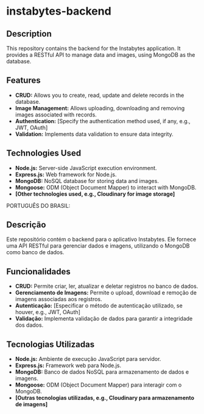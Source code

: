 # instabytes-backend


## Description
This repository contains the backend for the Instabytes application. It provides a RESTful API to manage data and images, using MongoDB as the database.

## Features
* **CRUD:** Allows you to create, read, update and delete records in the database.
* **Image Management:** Allows uploading, downloading and removing images associated with records.
* **Authentication:** [Specify the authentication method used, if any, e.g., JWT, OAuth]
* **Validation:** Implements data validation to ensure data integrity.

## Technologies Used
* **Node.js:** Server-side JavaScript execution environment.
* **Express.js:** Web framework for Node.js.
* **MongoDB:** NoSQL database for storing data and images.
* **Mongoose:** ODM (Object Document Mapper) to interact with MongoDB.
* **[Other technologies used, e.g., Cloudinary for image storage]**

PORTUGUÊS DO BRASIL:

## Descrição
Este repositório contém o backend para o aplicativo Instabytes. Ele fornece uma API RESTful para gerenciar dados e imagens, utilizando o MongoDB como banco de dados.

## Funcionalidades
* **CRUD:** Permite criar, ler, atualizar e deletar registros no banco de dados.
* **Gerenciamento de Imagens:** Permite o upload, download e remoção de imagens associadas aos registros.
* **Autenticação:** [Especificar o método de autenticação utilizado, se houver, e.g., JWT, OAuth]
* **Validação:** Implementa validação de dados para garantir a integridade dos dados.

## Tecnologias Utilizadas
* **Node.js:** Ambiente de execução JavaScript para servidor.
* **Express.js:** Framework web para Node.js.
* **MongoDB:** Banco de dados NoSQL para armazenamento de dados e imagens.
* **Mongoose:** ODM (Object Document Mapper) para interagir com o MongoDB.
* **[Outras tecnologias utilizadas, e.g., Cloudinary para armazenamento de imagens]**

